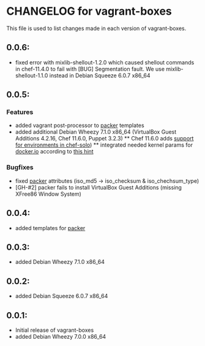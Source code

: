# CHANGELOG for vagrant-boxes

This file is used to list changes made in each version of vagrant-boxes.

## 0.0.6:

* fixed error with mixlib-shellout-1.2.0 which caused shellout commands in chef-11.4.0 to fail with [BUG] Segmentation fault. We use mixlib-shellout-1.1.0 instead in Debian Squeeze 6.0.7 x86_64

## 0.0.5:

### Features
* added vagrant post-processor to [packer](http://www.packer.io/) templates
* added additional Debian Wheezy 7.1.0 x86_64 (VirtualBox Guest Additions 4.2.16, Chef 11.6.0, Puppet 3.2.3) 
** Chef 11.6.0 adds [support for environments in chef-solo](http://docs.opscode.com/release/11-6/release_notes.html#chef-solo-environments))
** integrated needed kernel params for [docker.io](http://www.docker.io/) according to [this hint](https://github.com/dotcloud/docker/issues/251#issuecomment-20399450)

### Bugfixes
* fixed [packer](http://www.packer.io/) attributes (iso_md5 -> iso_checksum & iso_chechsum_type)
* [GH-#2] packer fails to install VirtualBox Guest Additions (missing XFree86 Window System)

## 0.0.4:

* added templates for [packer](http://www.packer.io/)

## 0.0.3:

* added Debian Wheezy 7.1.0 x86_64

## 0.0.2:

* added Debian Squeeze 6.0.7 x86_64

## 0.0.1:

* Initial release of vagrant-boxes
* added Debian Wheezy 7.0.0 x86_64